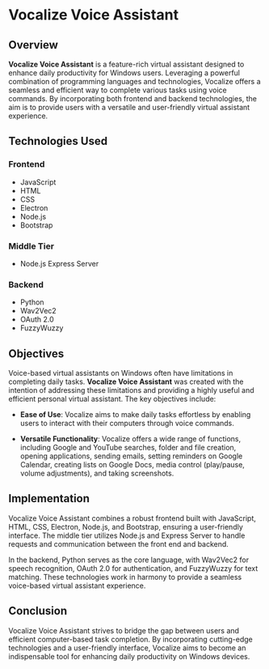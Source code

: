 # Vocalize Voice Assistant

## Overview

**Vocalize Voice Assistant** is a feature-rich virtual assistant designed to enhance daily productivity for Windows users. Leveraging a powerful combination of programming languages and technologies, Vocalize offers a seamless and efficient way to complete various tasks using voice commands. By incorporating both frontend and backend technologies, the aim is to provide users with a versatile and user-friendly virtual assistant experience.

## Technologies Used

### Frontend
- JavaScript
- HTML
- CSS
- Electron
- Node.js
- Bootstrap

### Middle Tier
- Node.js Express Server

### Backend
- Python
- Wav2Vec2
- OAuth 2.0
- FuzzyWuzzy

## Objectives

Voice-based virtual assistants on Windows often have limitations in completing daily tasks. **Vocalize Voice Assistant** was created with the intention of addressing these limitations and providing a highly useful and efficient personal virtual assistant. The key objectives include:

- **Ease of Use**: Vocalize aims to make daily tasks effortless by enabling users to interact with their computers through voice commands.

- **Versatile Functionality**: Vocalize offers a wide range of functions, including Google and YouTube searches, folder and file creation, opening applications, sending emails, setting reminders on Google Calendar, creating lists on Google Docs, media control (play/pause, volume adjustments), and taking screenshots.

## Implementation

Vocalize Voice Assistant combines a robust frontend built with JavaScript, HTML, CSS, Electron, Node.js, and Bootstrap, ensuring a user-friendly interface. The middle tier utilizes Node.js and Express Server to handle requests and communication between the front end and backend.

In the backend, Python serves as the core language, with Wav2Vec2 for speech recognition, OAuth 2.0 for authentication, and FuzzyWuzzy for text matching. These technologies work in harmony to provide a seamless voice-based virtual assistant experience.

## Conclusion

Vocalize Voice Assistant strives to bridge the gap between users and efficient computer-based task completion. By incorporating cutting-edge technologies and a user-friendly interface, Vocalize aims to become an indispensable tool for enhancing daily productivity on Windows devices.
